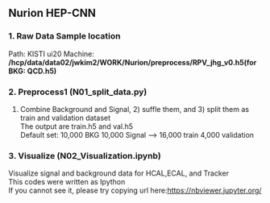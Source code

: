 ## Nurion HEP-CNN  
### 1. Raw Data Sample location  
Path: KISTI ui20 Machine: **/hcp/data/data02/jwkim2/WORK/Nurion/preprocess/RPV_jhg_v0.h5(for BKG: QCD.h5)**  

### 2. Preprocess1 (N01_split_data.py)  
1) Combine Background and Signal, 2) suffle them, and  3) split them as train and validation dataset  
The output are train.h5 and val.h5  
Default set: 10,000 BKG 10,000 Signal --> 16,000 train 4,000 validation  

### 3. Visualize (N02_Visualization.ipynb)  
Visualize signal and background data for HCAL,ECAL, and Tracker  
This codes were written as Ipython  
If you cannot see it, please try copying url here:https://nbviewer.jupyter.org/

